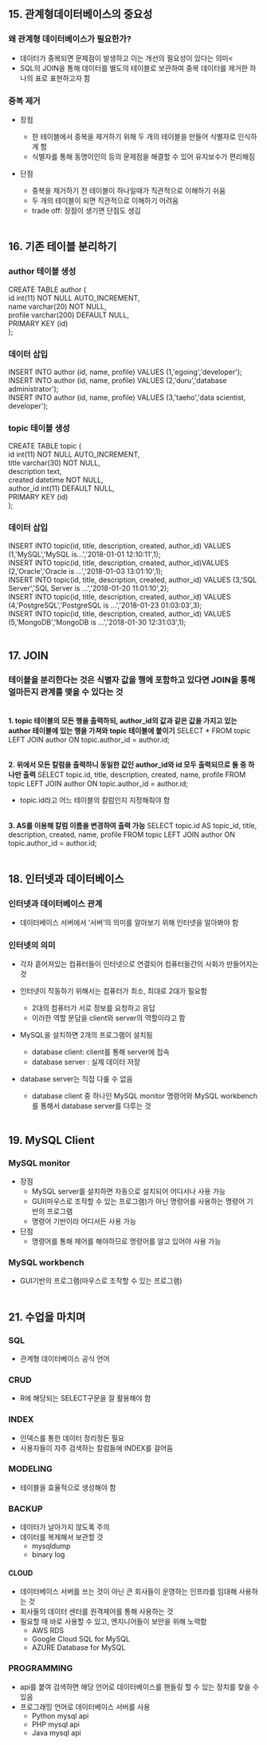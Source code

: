 ## 15. 관계형데이터베이스의 중요성
### 왜 관계형 데이터베이스가 필요한가?
- 데이터가 중복되면 문제점이 발생하고 이는 개선의 필요성이 있다는 의미<
- SQL의 JOIN을 통해 데이터를 별도의 테이블로 보관하여 중복 데이터를 제거한 하나의 표로 표현하고자 함


### 중복 제거
- 장점
  - 한 테이블에서 중복을 제거하기 위해 두 개의 테이블을 만들어 식별자로 인식하게 함
  - 식별자를 통해 동명이인의 등의 문제점을 해결할 수 있어 유지보수가 편리해짐

- 단점 
  - 중복을 제거하기 전 테이블이 하나일때가 직관적으로 이해하기 쉬움
  - 두 개의 테이블이 되면 직관적으로 이해하기 어려움
  - trade off: 장점이 생기면 단점도 생김<BR><BR>


## 16. 기존 테이블 분리하기
### author 테이블 생성

CREATE TABLE author ( <br>
  id int(11) NOT NULL AUTO_INCREMENT,<br>
  name varchar(20) NOT NULL,<br>
  profile varchar(200) DEFAULT NULL,<br>
  PRIMARY KEY (id)<br>
);
 
### 데이터 삽입
INSERT INTO author (id, name, profile) VALUES (1,'egoing','developer');<br>
INSERT INTO author (id, name, profile) VALUES (2,'duru','database administrator');<br>
INSERT INTO author (id, name, profile) VALUES (3,'taeho','data scientist, developer');

 
### topic 테이블 생성

CREATE TABLE topic (<br>
  id int(11) NOT NULL AUTO_INCREMENT,<br>
  title varchar(30) NOT NULL,<br>
  description text,<br>
  created datetime NOT NULL,<br>
  author_id int(11) DEFAULT NULL,    <br>
  PRIMARY KEY (id)<br>
);

 
### 데이터 삽입
INSERT INTO topic(id, title, description, created, author_id) VALUES (1,'MySQL','MySQL is...','2018-01-01 12:10:11',1);<br>
INSERT INTO topic(id, title, description, created, author_id)VALUES (2,'Oracle','Oracle is ...','2018-01-03 13:01:10',1);<br>
INSERT INTO topic(id, title, description, created, author_id) VALUES (3,'SQL Server','SQL Server is ...','2018-01-20 11:01:10',2);<br>
INSERT INTO topic(id, title, description, created, author_id) VALUES (4,'PostgreSQL','PostgreSQL is ...','2018-01-23 01:03:03',3);<br>
INSERT INTO topic(id, title, description, created, author_id) VALUES (5,'MongoDB','MongoDB is ...','2018-01-30 12:31:03',1);<br><br>

## 17. JOIN
### 테이블을 분리한다는 것은 식별자 값을 행에 포함하고 있다면 JOIN을 통해 얼마든지 관계를 맺을 수 있다는 것<br><br>

**1. topic 테이블의 모든 행을 출력하되, author_id의 값과 같은 값을 가지고 있는 author 테이블에 있는 행을 가져와 topic 테이블에 붙이기**
SELECT * FROM topic LEFT JOIN author ON topic.author_id = author.id;<br><br>

**2. 위에서 모든 칼럼을 출력하니 동일한 값인 author_id와 id 모두 출력되므로 둘 중 하나만 출력**
SELECT topic.id, title, description, created, name, profile FROM topic LEFT JOIN author ON topic.author_id = author.id; 
  - topic.id라고 어느 테이블의 칼럼인지 지정해줘야 함<br><br>

**3. AS를 이용해 칼럼 이름을 변경하여 출력 가능**
SELECT topic.id AS topic_id, title, description, created, name, profile FROM topic LEFT JOIN author ON topic.author_id = author.id; <br><br>

## 18. 인터넷과 데이터베이스
### 인터넷과 데이터베이스 관계
- 데이터베이스 서버에서 ‘서버’의 의미를 알아보기 위해 인터넷을 알아봐야 함

### 인터넷의 의미
- 각자 흩어져있는 컴퓨터들이 인터넷으로 연결되어 컴퓨터들간의 사회가 만들어지는 것

- 인터넷이 작동하기 위해서는 컴퓨터가 최소, 최대로 2대가 필요함
  - 2대의 컴퓨터가 서로 정보를 요청하고 응답
  - 이러한 역할 분담을 client와 server의 역할이라고 함

- MySQL을 설치하면 2개의 프로그램이 설치됨
  - database client: client를 통해 server에 접속
  - database server : 실제 데이터 저장

- database server는 직접 다룰 수 없음
  - database client 중 하나인 MySQL monitor 명령어와 MySQL workbench를 통해서 database server를 다루는 것<br><br>

## 19. MySQL Client
### MySQL monitor
- 장점
  - MySQL server를 설치하면 자동으로 설치되어 어디서나 사용 가능
  - GUI(마우스로 조작할 수 있는 프로그램)가 아닌 명령어를 사용하는 명령어 기반의 프로그램
  - 명령어 기반이라 어디서든 사용 가능
- 단점
  - 명령어를 통해 제어를 해야하므로 명령어를 알고 있어야 사용 가능

### MySQL workbench
- GUI기반의 프로그램(마우스로 조작할 수 있는 프로그램)<br><br>


## 21. 수업을 마치며
### SQL
- 관계형 데이터베이스 공식 언어
### CRUD 
- R에 해당되는 SELECT구문을 잘 활용해야 함

### INDEX
- 인덱스를 통한 데이터 정리정돈 필요
- 사용자들이 자주 검색하는 칼럼들에 INDEX를 걸어둠

### MODELING
- 테이블을 효율적으로 생성해야 함

### BACKUP
- 데이터가 날아가지 않도록 주의
- 데이터를 복제해서 보관할 것
   - mysqldump
   - binary log

#### CLOUD
- 데이터베이스 서버를 쓰는 것이 아닌 큰 회사들이 운영하는 인프라를 임대해 사용하는 것
- 회사들의 데이터 센터를 원격제어를 통해 사용하는 것
- 필요할 때 바로 사용할 수 있고, 엔지니어들이 보안을 위해 노력함
   - AWS RDS
   - Google Cloud SQL for MySQL
   - AZURE Database for MySQL

### PROGRAMMING
- api를 붙여 검색하면 해당 언어로 데이터베이스를 핸들링 할 수 있는 장치를 찾을 수 있음
- 프로그래밍 언어로 데이터베이스 서버를 사용
   - Python mysql api
   - PHP mysql api
   - Java mysql api


 
